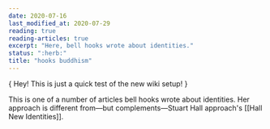 ```yaml
---
date: 2020-07-16
last_modified_at: 2020-07-29
reading: true
reading-articles: true
excerpt: "Here, bell hooks wrote about identities."
status: ":herb:"
title: "hooks buddhism"
---
```

{ Hey! This is just a quick test of the new wiki setup! }  

This is one of a number of articles bell hooks wrote about identities. Her approach is different from—but complements—Stuart Hall approach's [[Hall New Identities]].
